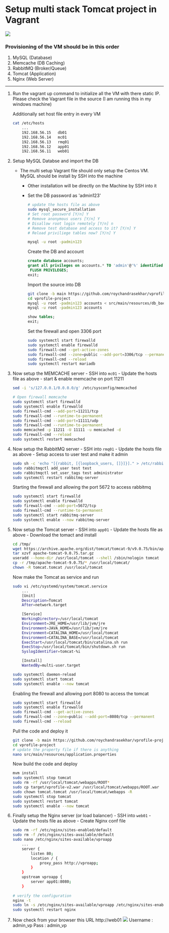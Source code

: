 # Setup multi stack Tomcat project in Vagrant

![](https://i.imgur.com/DrJRgtq.png)

### Provisioning of the VM should be in this order
1. MySQL (Database)
2. Memcache (DB Caching)
3. RabbitMQ (Broker/Queue)
4. Tomcat (Application)
5. Nginx (Web Server)



---


1. Run the vagrant up command to initialize all the VM with there static IP. Please check the Vagrant file in the source
(I am running this in my windows machine)
    
    Additionally set host file entry in every VM
    ```bash
    cat /etc/hosts
        ...
        192.168.56.15   db01
        192.168.56.14   mc01
        192.168.56.13   rmq01
        192.168.56.12   app01
        192.168.56.11   web01
    ```


2. Setup MySQL Databse and import the DB
    * The multi setup Vagrant file should only setup the Centos VM. MySQL should be install by SSH into the machine
        - Other installation will be directly on the Machine by SSH into it
        - Set the DB password as 'admin123'
            ```bash 
           # update the hosts file as above
           sudo mysql_secure_installation
           # Set root password [Y/n] Y
           # Remove anonymous users [Y/n] Y
           # Disallow root login remotely [Y/n] n
           # Remove test database and access to it? [Y/n] Y
           # Reload priviliege tables now? [Y/n] Y
           
           mysql -u root -padmin123
           ```
           
           Create the DB and account
           ```sql
           create database accounts;
           grant all privileges on accounts.* TO 'admin'@'%' identified by 'admin123';
            FLUSH PRIVILEGES;
          exit;
           ```
           
           Import the source into DB
           ```bash
           git clone -b main https://github.com/roychandrasekhar/vprofile-project.git
           cd vprofile-project
           mysql -u root -padmin123 accounts < src/main/resources/db_backup.sql
           mysql -u root -padmin123 accounts
           ```
           
           ```sql
           show tables;
           exit;
           ```
           
           Set the firewall and open 3306 port
           ```bash
           sudo systemctl start firewalld
           sudo systemctl enable firewalld
           sudo firewall-cmd --get-active-zones
           sudo firewall-cmd --zone=public --add-port=3306/tcp --permanent
           sudo firewall-cmd --reload
           sudo systemctl restart mariadb
           ```
3. Now setup the MEMCACHE server
        - SSH into `mc01`
        - Update the hosts file as above
        - start & enable memcache on port 11211

    ```bash
    sed -i 's/127.0.0.1/0.0.0.0/g' /etc/sysconfig/memcached
    
    # Open firewall memcache
    sudo systemctl start firewalld
    sudo systemctl enable firewalld
    sudo firewall-cmd --add-port=11211/tcp
    sudo firewall-cmd --runtime-to-permanent
    sudo firewall-cmd --add-port=11111/udp
    sudo firewall-cmd --runtime-to-permanent
    sudo memcached -p 11211 -U 11111 -u memcached -d
    sudo firewall-cmd --reload
    sudo systemctl restart memcached
    ```
    
4. Now setup the RabbitMQ server
        - SSH into `rmq01`
        - Update the hosts file as above
        - Setup access to user test and make it admin
    ```bash
    sudo sh -c 'echo "[{rabbit, [{loopback_users, []}]}]." > /etc/rabbitmq/rabbitmq.config'
    sudo rabbitmqctl add_user test test
    sudo rabbitmqctl set_user_tags test administrator
    sudo systemctl restart rabbitmq-server
    ```

    Starting the firewall and allowing the port 5672 to access rabbitmq
    ```bash
    sudo systemctl start firewalld
    sudo systemctl enable firewalld
    sudo firewall-cmd --add-port=5672/tcp
    sudo firewall-cmd --runtime-to-permanent
    sudo systemctl start rabbitmq-server
    sudo systemctl enable --now rabbitmq-server
    ```

5. Now setup the Tomcat server
        - SSH into `app01`
        - Update the hosts file as above
        - Download the tomact and install
    ```bash
    cd /tmp/
    wget https://archive.apache.org/dist/tomcat/tomcat-9/v9.0.75/bin/apache-tomcat-9.0.75.tar.gz
    tar xzvf apache-tomcat-9.0.75.tar.gz
    useradd --home-dir /usr/local/tomcat --shell /sbin/nologin tomcat
    cp -r /tmp/apache-tomcat-9.0.75/* /usr/local/tomcat/
    chown -R tomcat.tomcat /usr/local/tomcat
    ```
    
    Now make the Tomcat as service and run
    ```bash
    sudo vi /etc/systemd/system/tomcat.service
        ...
        [Unit]
        Description=Tomcat
        After=network.target

        [Service]
        WorkingDirectory=/usr/local/tomcat
        Environment=JRE_HOME=/usr/lib/jvm/jre
        Environment=JAVA_HOME=/usr/lib/jvm/jre
        Environment=CATALINA_HOME=/usr/local/tomcat
        Environment=CATALINA_BASE=/usr/local/tomcat
        ExecStart=/usr/local/tomcat/bin/catalina.sh run
        ExecStop=/usr/local/tomcat/bin/shutdown.sh run
        SyslogIdentifier=tomcat-%i

        [Install]
        WantedBy=multi-user.target
    ```
    
    ```bash
    sudo systemctl daemon-reload
    sudo systemctl start tomcat
    sudo systemctl enable --now tomcat
    ```
    
    Enabling the firewall and allowing port 8080 to access the tomcat
    ```bash
    sudo systemctl start firewalld
    sudo systemctl enable firewalld
    sudo firewall-cmd --get-active-zones
    sudo firewall-cmd --zone=public --add-port=8080/tcp --permanent
    sudo firewall-cmd --reload
    ```
    
    Pull the code and deploy it
    ```bash
    git clone -b main https://github.com/roychandrasekhar/vprofile-project.git
    cd vprofile-project
    # update the property file if there is anything 
    nano src/main/resources/application.properties
    ```
    
    Now build the code and deploy
    ```bash
    mvm install
    sudo systemctl stop tomcat
    sudo rm -rf /usr/local/tomcat/webapps/ROOT*
    sudo cp target/vprofile-v2.war /usr/local/tomcat/webapps/ROOT.war
    sudo chown tomcat.tomcat /usr/local/tomcat/webapps -R
    sudo systemctl stop tomcat
    sudo systemctl restart tomcat
    sudo systemctl enable --now tomcat
    ```
6. Finally setup the Nginx server (or load balancer)
        - SSH into `web01`
        - Update the hosts file as above 
        - Create Nginx conf file
    ```bash
    sudo rm -rf /etc/nginx/sites-enabled/default
    sudo rm -f /etc/nginx/sites-available/default
    sudo nano /etc/nginx/sites-available/vproapp
        ...
        server {
            listen 80;
            location / {
                proxy_pass http://vproapp;
            }
        }
        upstream vproapp {
            server app01:8080;
        }
      
    # verify the configuration
    nginx -t
    sudo ln -s /etc/nginx/sites-available/vproapp /etc/nginx/sites-enabled/vproapp
    sudo systemctl restart nginx
    ```
7. Now check from your browser this URL
    http://web01
    ![](https://i.imgur.com/67vOEg0.png0)
    Username : admin_vp
    Pass : admin_vp
    
    

